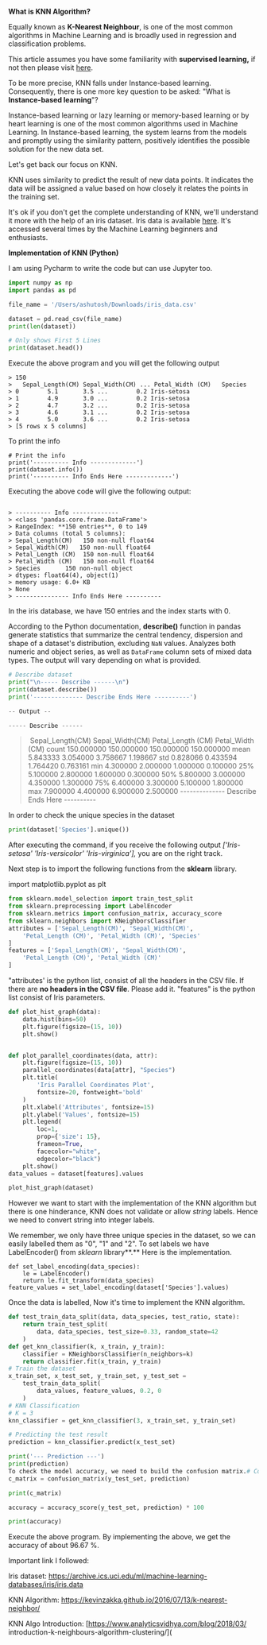 **What is KNN Algorithm?**

Equally known as **K-Nearest Neighbour**, is one of the most common algorithms in Machine Learning and is broadly used in regression and classification problems.



This article assumes you have some familiarity with **supervised learning,** 
if not then please visit [here](https://ashutosh.dev/blog/post/2019/12/what-is-machine-learning). 



To be more precise, KNN falls under Instance-based learning. Consequently,
there is one more key question to be asked: "What is **Instance-based learning**"?



Instance-based learning or lazy learning or memory-based learning or by heart learning is one of the most common algorithms used in Machine Learning.
In Instance-based learning, the system learns from the models and promptly
using the similarity pattern, positively identifies the possible solution for the
new data set.



Let's get back our focus on KNN.



KNN uses similarity to predict the result of new data points. It indicates the
 data will be assigned a value based on how closely it relates the points
in the training set.





It's ok if you don't get the complete understanding of KNN, we'll understand
it more with the help of an iris dataset. Iris data is available [here](https://archive.ics.uci.edu/ml/machine-learning-databases/iris/iris.data). It's accessed
 several times by the Machine Learning beginners and enthusiasts.





**Implementation of KNN (Python)**



I am using Pycharm to write the code but can use Jupyter too.



```python
import numpy as np
import pandas as pd

file_name = '/Users/ashutosh/Downloads/iris_data.csv'

dataset = pd.read_csv(file_name)
print(len(dataset))

# Only shows First 5 Lines
print(dataset.head())
```



Execute the above program and you will get the following output


```
> 150
>   Sepal_Length(CM) Sepal_Width(CM) ... Petal_Width (CM)   Species
> 0        5.1       3.5 ...        0.2 Iris-setosa
> 1        4.9       3.0 ...        0.2 Iris-setosa
> 2        4.7       3.2 ...        0.2 Iris-setosa
> 3        4.6       3.1 ...        0.2 Iris-setosa
> 4        5.0       3.6 ...        0.2 Iris-setosa
> [5 rows x 5 columns]
```



To print the info



```
# Print the info
print('---------- Info -------------')
print(dataset.info())
print('---------- Info Ends Here -------------')
```



Executing the above code will give the following output:
```

> ---------- Info -------------
> <class 'pandas.core.frame.DataFrame'>
> RangeIndex: **150 entries**, 0 to 149
> Data columns (total 5 columns):
> Sepal_Length(CM)   150 non-null float64
> Sepal_Width(CM)   150 non-null float64
> Petal_Length (CM)  150 non-null float64
> Petal_Width (CM)   150 non-null float64
> Species       150 non-null object
> dtypes: float64(4), object(1)
> memory usage: 6.0+ KB
> None
> --------------- Info Ends Here ----------
```

In the iris database, we have 150 entries and the index starts with 0.

According to the Python documentation, **describe()** function in pandas
generate statistics that summarize the central tendency, dispersion and
shape of a dataset's distribution, excluding ``NaN`` values. Analyzes both
numeric and object series, as well as ``DataFrame`` column sets of mixed
data types. The output will vary depending on what is provided.

```python
# Describe dataset
print("\n----- Describe ------\n")
print(dataset.describe())
print('-------------- Describe Ends Here ----------')

-- Output --

----- Describe ------
```

> ​    Sepal_Length(CM) Sepal_Width(CM) Petal_Length (CM) Petal_Width (CM)
> count    150.000000    150.000000     150.000000    150.000000
> mean      5.843333     3.054000      3.758667     1.198667
> std      0.828066     0.433594      1.764420     0.763161
> min      4.300000     2.000000      1.000000     0.100000
> 25%      5.100000     2.800000      1.600000     0.300000
> 50%      5.800000     3.000000      4.350000     1.300000
> 75%      6.400000     3.300000      5.100000     1.800000
> max      7.900000     4.400000      6.900000     2.500000
> -------------- Describe Ends Here ----------

In order to check the unique species in the dataset

```python
print(dataset['Species'].unique())
```

After executing the command, if you receive the following output 
*['Iris-setosa' 'Iris-versicolor' 'Iris-virginica'],* you are on the right track.

Next step is to import the following functions from the **sklearn** library.

import matplotlib.pyplot as plt

```python
from sklearn.model_selection import train_test_split
from sklearn.preprocessing import LabelEncoder
from sklearn.metrics import confusion_matrix, accuracy_score
from sklearn.neighbors import KNeighborsClassifier
attributes = ['Sepal_Length(CM)', 'Sepal_Width(CM)', 
    'Petal_Length (CM)', 'Petal_Width (CM)', 'Species'
]
features = ['Sepal_Length(CM)', 'Sepal_Width(CM)', 
    'Petal_Length (CM)', 'Petal_Width (CM)'
]
```

"attributes' is the python list, consist of all the headers in the CSV file.
If there are **no headers in the CSV file**. Please add it.
"features" is the python list consist of Iris parameters.

```python
def plot_hist_graph(data):
    data.hist(bins=50)
    plt.figure(figsize=(15, 10))
    plt.show()


def plot_parallel_coordinates(data, attr):
    plt.figure(figsize=(15, 10))
    parallel_coordinates(data[attr], "Species")
    plt.title(
        'Iris Parallel Coordinates Plot', 
        fontsize=20, fontweight='bold'
    )
    plt.xlabel('Attributes', fontsize=15)
    plt.ylabel('Values', fontsize=15)
    plt.legend(
        loc=1, 
        prop={'size': 15}, 
        frameon=True, 
        facecolor="white", 
        edgecolor="black")
    plt.show()
data_values = dataset[features].values

plot_hist_graph(dataset)
```


However we want to start with the implementation of the KNN algorithm
but there is one hinderance, KNN does not validate or allow *string* labels.
Hence we need to convert string into integer labels.

We remember, we only have three unique species in the dataset, so we
can easily labelled them as "0", "1" and "2". To set labels we have
LabelEncoder() from *sklearn* library**.** Here is the implementation.

```
def set_label_encoding(data_species):
    le = LabelEncoder()
    return le.fit_transform(data_species)
feature_values = set_label_encoding(dataset['Species'].values)
```

Once the data is labelled, Now it's time to implement the KNN algorithm. 

```python
def test_train_data_split(data, data_species, test_ratio, state):
    return train_test_split(
        data, data_species, test_size=0.33, random_state=42
    )
def get_knn_classifier(k, x_train, y_train):
    classifier = KNeighborsClassifier(n_neighbors=k)
    return classifier.fit(x_train, y_train)
# Train the dataset
x_train_set, x_test_set, y_train_set, y_test_set = 
    test_train_data_split(
        data_values, feature_values, 0.2, 0
    )
# KNN Classification
# K = 3
knn_classifier = get_knn_classifier(3, x_train_set, y_train_set)

# Predicting the test result
prediction = knn_classifier.predict(x_test_set)

print('--- Prediction ---')
print(prediction)
To check the model accuracy, we need to build the confusion matrix.# Confusion Matrix
c_matrix = confusion_matrix(y_test_set, prediction)

print(c_matrix)

accuracy = accuracy_score(y_test_set, prediction) * 100

print(accuracy)
```

Execute the above program. By implementing the above, we get the accuracy of about 96.67 %. 

Important link I followed:

Iris dataset: https://archive.ics.uci.edu/ml/machine-learning-databases/iris/iris.data

KNN Algorithm: https://kevinzakka.github.io/2016/07/13/k-nearest-neighbor/

KNN Algo Introduction: [https://www.analyticsvidhya.com/blog/2018/03/
introduction-k-neighbours-algorithm-clustering/](
